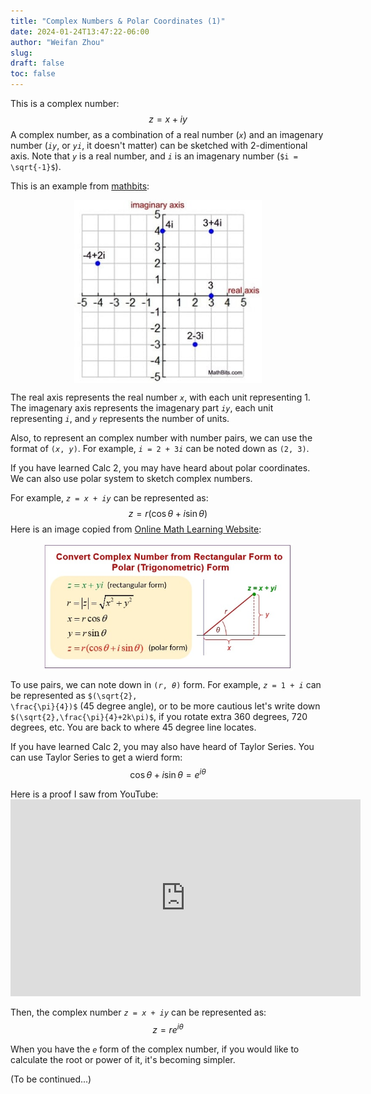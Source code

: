 ```yaml
---
title: "Complex Numbers & Polar Coordinates (1)"
date: 2024-01-24T13:47:22-06:00
author: "Weifan Zhou"
slug:
draft: false
toc: false
---
```

This is a complex number: $$z = x + iy$$
A complex number, as a combination of a real number (<code>$x$</code>) and an imagenary number (<code>$iy$</code>, or <code>$yi$</code>, it doesn't matter) can be sketched with 2-dimentional axis. Note that <code>$y$</code> is a real number, and <code>$i$</code> is an imagenary number (<code>$i = \sqrt{-1}$</code>).

This is an example from [mathbits](https://mathbitsnotebook.com/Algebra2/ComplexNumbers/CPGraphs.html):
<figure itemprop=associatedMedia itemscope itemtype=http://schema.org/ImageObject>
<a href=/media/complex_num1.jpg itemprop=contentUrl>
<img itemprop=thumbnail src=/media/complex_num1.jpg width="300" style="display: block; margin: 0 auto" alt="sketch complex number">
</a>
</figure>

The real axis represents the real number <code>$x$</code>, with each unit representing 1. The imagenary axis represents the imagenary part <code>$iy$</code>, each unit representing <code>$i$</code>, and <code>$y$</code> represents the number of units.

Also, to represent an complex number with number pairs, we can use the format of <code>$(x, y)$</code>. For example, <code>$i=2+3i$</code> can be noted down as <code>$(2,3)$</code>.

If you have learned Calc 2, you may have heard about polar coordinates. We can also use polar system to sketch complex numbers. 

For example, <code>$z=x+iy$</code> can be represented as:
 $$z= r(\cos{\theta}+i\sin{\theta})$$
Here is an image copied from [Online Math Learning Website](https://www.onlinemathlearning.com/complex-plane-hsn-cn4.html):
<figure itemprop=associatedMedia itemscope itemtype=http://schema.org/ImageObject>
<a href=/media/complex_num2.jpg itemprop=contentUrl>
<img itemprop=thumbnail src=/media/complex_num2.jpg width="400" style="display: block; margin: 0 auto" alt="sketch complex number">
</a>
</figure>

To use pairs, we can note down in <code>$(r, \theta)$</code> form. For example, <code>$z=1+i$</code> can be represented as <code>$(\sqrt{2}, \frac{\pi}{4})$</code> (45 degree angle), or to be more cautious let's write down <code>$(\sqrt{2},\frac{\pi}{4}+2k\pi)$</code>, if you rotate extra 360 degrees, 720 degrees, etc. You are back to where 45 degree line locates.

If you have learned Calc 2, you may also have heard of Taylor Series. You can use Taylor Series to get a wierd form:
$$\cos{\theta}+i\sin{\theta}=e^{i\theta}$$

Here is a proof I saw from YouTube: <iframe width="560" height="315" src="https://www.youtube.com/embed/GqvDUcU8F3I?si=VGYh7lccROpKH5nW" title="YouTube video player" frameborder="0" allow="accelerometer; autoplay; clipboard-write; encrypted-media; gyroscope; picture-in-picture; web-share" allowfullscreen></iframe>

Then, the complex number <code>$z=x+iy$</code> can be represented as:
 $$z=re^{i\theta}$$

When you have the <code>$e$</code> form of the complex number, if you would like to calculate the root or power of it, it's becoming simpler.

(To be continued...)